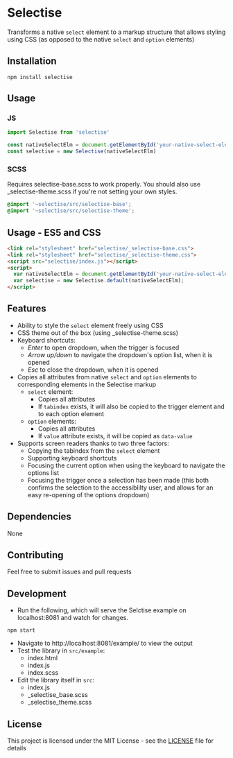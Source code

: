 # Selectise

Transforms a native `select` element to a markup structure that allows styling using CSS (as opposed to the native `select` and `option` elements)

## Installation

```
npm install selectise
```

## Usage

### JS
```js
import Selectise from 'selectise'

const nativeSelectElm = document.getElementById('your-native-select-element-id')
const selectise = new Selectise(nativeSelectElm)
```

### SCSS

Requires selectise-base.scss to work properly. You should also use _selectise-theme.scss if you're not setting your own styles.
```scss
@import '~selectise/src/selectise-base';
@import '~selectise/src/selectise-theme';
```

## Usage - ES5 and CSS

```html
<link rel="stylesheet" href="selectise/_selectise-base.css">
<link rel="stylesheet" href="selectise/_selectise-theme.css">
<script src="selectise/index.js"></script>
<script>
  var nativeSelectElm = document.getElementById('your-native-select-element-id');
  var selectise = new Selectise.default(nativeSelectElm);
</script>
```


## Features

  - Ability to style the `select` element freely using CSS
  - CSS theme out of the box (using _selectise-theme.scss)
  - Keyboard shortcuts:
    - _Enter_ to open dropdown, when the trigger is focused
    - _Arrow up/down_ to navigate the dropdown's option list, when it is opened
    - _Esc_ to close the dropdown, when it is opened
  - Copies all attributes from native `select` and `option` elements to corresponding elements in the Selectise markup
    - `select` element:
      - Copies all attributes
      - If `tabindex` exists, it will also be copied to the trigger element and to each option element
    - `option` elements:
      - Copies all attributes
      - If `value` attribute exists, it will be copied as `data-value`
  - Supports screen readers thanks to two three factors:
    - Copying the tabindex from the `select` element
    - Supporting keyboard shortcuts
    - Focusing the current option when using the keyboard to navigate the options list
    - Focusing the trigger once a selection has been made (this both confirms the selection to the accessiblilty user, and allows for an easy re-opening of the options dropdown)

## Dependencies

None

## Contributing

Feel free to submit issues and pull requests

## Development

* Run the following, which will serve the Selctise example on localhost:8081 and watch for changes.
```
npm start
```

* Navigate to http://localhost:8081/example/ to view the output
* Test the library in `src/example`:
  * index.html
  * index.js
  * index.scss
* Edit the library itself in `src`:
  * index.js
  * _selectise_base.scss
  * _selectise_theme.scss

## License

This project is licensed under the MIT License - see the [LICENSE](LICENSE) file for details
